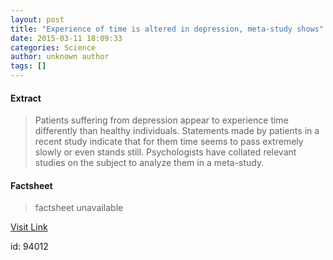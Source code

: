 ```yaml
---
layout: post
title: "Experience of time is altered in depression, meta-study shows"
date: 2015-03-11 18:09:33
categories: Science
author: unknown author
tags: []
---
```



#### Extract
>Patients suffering from depression appear to experience time differently than healthy individuals. Statements made by patients in a recent study indicate that for them time seems to pass extremely slowly or even stands still. Psychologists have collated relevant studies on the subject to analyze them in a meta-study.

#### Factsheet
>factsheet unavailable

[Visit Link](http://feeds.sciencedaily.com/~r/sciencedaily/~3/1R8PjJFa_Jk/150311140933.htm)

id:   94012
